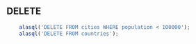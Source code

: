 ## DELETE

```js
    alasql('DELETE FROM cities WHERE population < 100000');
    alasql('DELETE FROM countries');
```
